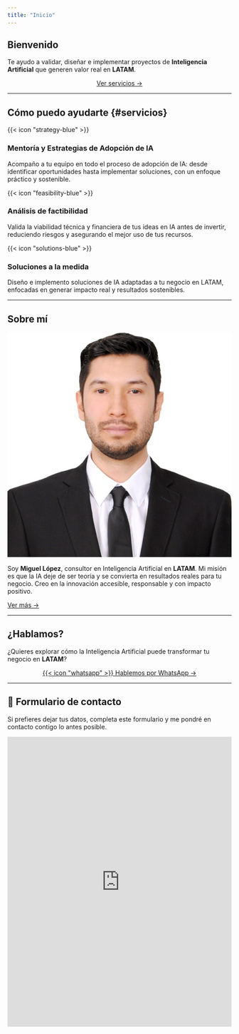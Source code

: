 ```yaml
---
title: "Inicio"
---
```


## Bienvenido

<p class="hero-text">
  Te ayudo a validar, diseñar e implementar proyectos de 
  <strong>Inteligencia Artificial</strong> que generen valor real en <strong>LATAM</strong>.
</p>


<p style="text-align:center;">
  <a href="#servicios" class="btn-primary">Ver servicios →</a>
</p>

---

## Cómo puedo ayudarte {#servicios}

<div class="card-grid">
  <div class="card">
    <div class="icon">{{< icon "strategy-blue" >}}</div>
    <h3>Mentoría y Estrategias de Adopción de IA</h3>
    <p>Acompaño a tu equipo en todo el proceso de adopción de IA: desde identificar oportunidades hasta implementar soluciones, con un enfoque práctico y sostenible.</p>
  </div>
  
  <div class="card">
    <div class="icon">{{< icon "feasibility-blue" >}}</div>
    <h3>Análisis de factibilidad</h3>
    <p>Valida la viabilidad técnica y financiera de tus ideas en IA antes de invertir, reduciendo riesgos y asegurando el mejor uso de tus recursos.</p>
  </div>

  <div class="card">
    <div class="icon">{{< icon "solutions-blue" >}}</div>
    <h3>Soluciones a la medida</h3>
    <p>Diseño e implemento soluciones de IA adaptadas a tu negocio en LATAM, enfocadas en generar impacto real y resultados sostenibles.</p>
  </div>
</div>

---

## Sobre mí

<div class="about-grid">
  <div class="about-photo">
    <img src="images/mike.png" alt="Foto de Miguel López, consultor en Inteligencia Artificial en LATAM" />
  </div>
  <div class="about-text">
    <p>
      Soy <strong>Miguel López</strong>, consultor en Inteligencia Artificial en <strong>LATAM</strong>.  
      Mi misión es que la IA deje de ser teoría y se convierta en resultados reales para tu negocio.  
      Creo en la innovación accesible, responsable y con impacto positivo.
    </p>
    <p>
      <a href="/about/" class="btn-primary">Ver más →</a>
    </p>
  </div>
</div>

---

## ¿Hablamos?

<p>
  ¿Quieres explorar cómo la Inteligencia Artificial puede transformar tu negocio en <strong>LATAM</strong>?  
</p>

<p style="text-align:center;">
  <a href="https://wa.me/526644164937" class="btn-whatsapp" target="_blank" rel="noopener">
    {{< icon "whatsapp" >}} Hablemos por WhatsApp →
  </a>
</p>

---

## 📩 Formulario de contacto

<p>
  Si prefieres dejar tus datos, completa este formulario y me pondré en contacto contigo lo antes posible.
</p>

<div class="contact-form">
  <iframe src="https://docs.google.com/forms/d/e/1FAIpQLSe6RdJXILQvNSL_xc-Rsa-DPZ-CwN5Szni2y0fUF9RTUdTzLg/viewform?embedded=true"
          width="100%" height="650" frameborder="0" marginheight="0" marginwidth="0">Cargando…</iframe>
</div>
